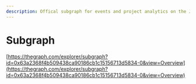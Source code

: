 ```yaml
---
description: Offical subgraph for events and project analytics on the Juicebox protocol.
---
```


# Subgraph

[https://thegraph.com/explorer/subgraph?id=0x63a2368f4b509438ca90186cb1c15156713d5834-0&view=Overview](https://thegraph.com/explorer/subgraph?id=0x63a2368f4b509438ca90186cb1c15156713d5834-0&view=Overview)

